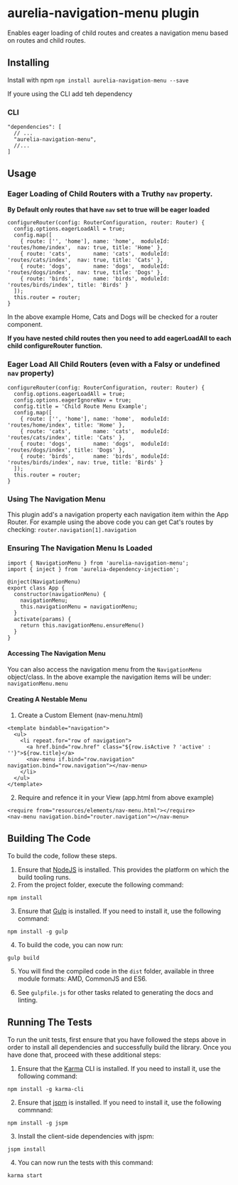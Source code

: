 # aurelia-navigation-menu plugin

Enables eager loading of child routes and creates a navigation menu based on routes and child routes.
## Installing
Install with npm
`npm install aurelia-navigation-menu --save`

If youre using the CLI add teh dependency

### CLI
```
"dependencies": [
  // ...
  "aurelia-navigation-menu",
  //...
]
```

## Usage

### Eager Loading of Child Routers with a Truthy `nav` property.
**By Default only routes that have `nav` set to true will be eager loaded**
```
configureRouter(config: RouterConfiguration, router: Router) {
  config.options.eagerLoadAll = true;
  config.map([
    { route: ['', 'home'], name: 'home',  moduleId: 'routes/home/index',  nav: true, title: 'Home' },
    { route: 'cats',       name: 'cats',  moduleId: 'routes/cats/index',  nav: true, title: 'Cats' },
    { route: 'dogs',       name: 'dogs',  moduleId: 'routes/dogs/index',  nav: true, title: 'Dogs' },
    { route: 'birds',      name: 'birds', moduleId: 'routes/birds/index', title: 'Birds' }
  ]);
  this.router = router;
}
```
In the above example Home, Cats and Dogs will be checked for a router component.

**If you have nested child routes then you need to add eagerLoadAll to __each__ child  configureRouter function.**

### Eager Load All Child Routers (even with a Falsy or undefined `nav` property)
```
configureRouter(config: RouterConfiguration, router: Router) {
  config.options.eagerLoadAll = true;
  config.options.eagerIgnoreNav = true;
  config.title = 'Child Route Menu Example';
  config.map([
    { route: ['', 'home'], name: 'home',  moduleId: 'routes/home/index', title: 'Home' },
    { route: 'cats',       name: 'cats',  moduleId: 'routes/cats/index', title: 'Cats' },
    { route: 'dogs',       name: 'dogs',  moduleId: 'routes/dogs/index', title: 'Dogs' },
    { route: 'birds',      name: 'birds', moduleId: 'routes/birds/index', nav: true, title: 'Birds' }
  ]);
  this.router = router;
}
```
### Using The Navigation Menu
This plugin add's a navigation property each navigation item within the App Router.
For example using the above code you can get Cat's routes by checking: `router.navigation[1].navigation`

### Ensuring The Navigation Menu Is Loaded

```
import { NavigationMenu } from 'aurelia-navigation-menu';
import { inject } from 'aurelia-dependency-injection';

@inject(NavigationMenu)
export class App {
  constructor(navigationMenu) {
    navigationMenu;
    this.navigationMenu = navigationMenu;
  }
  activate(params) {
    return this.navigationMenu.ensureMenu()
  }
}
```

#### Accessing The Navigation Menu
You can also access the navigation menu from the `NavigationMenu` object/class. In the above example the navigation items will be under: `navigationMenu.menu`

#### Creating A Nestable Menu
1. Create a Custom Element (nav-menu.html)
  ```
  <template bindable="navigation">
    <ul>
      <li repeat.for="row of navigation">
        <a href.bind="row.href" class="${row.isActive ? 'active' : ''}">${row.title}</a>
        <nav-menu if.bind="row.navigation" navigation.bind="row.navigation"></nav-menu>
      </li>
    </ul>
  </template>
  ```
2. Require and refence it in your View (app.html from above example)
  ```
  <require from="resources/elements/nav-menu.html"></require>
  <nav-menu navigation.bind="router.navigation"></nav-menu>

  ```

## Building The Code

To build the code, follow these steps.

1. Ensure that [NodeJS](http://nodejs.org/) is installed. This provides the platform on which the build tooling runs.
2. From the project folder, execute the following command:

  ```shell
  npm install
  ```
3. Ensure that [Gulp](http://gulpjs.com/) is installed. If you need to install it, use the following command:

  ```shell
  npm install -g gulp
  ```
4. To build the code, you can now run:

  ```shell
  gulp build
  ```
5. You will find the compiled code in the `dist` folder, available in three module formats: AMD, CommonJS and ES6.

6. See `gulpfile.js` for other tasks related to generating the docs and linting.

## Running The Tests

To run the unit tests, first ensure that you have followed the steps above in order to install all dependencies and successfully build the library. Once you have done that, proceed with these additional steps:

1. Ensure that the [Karma](http://karma-runner.github.io/) CLI is installed. If you need to install it, use the following command:

  ```shell
  npm install -g karma-cli
  ```
2. Ensure that [jspm](http://jspm.io/) is installed. If you need to install it, use the following commnand:

  ```shell
  npm install -g jspm
  ```
3. Install the client-side dependencies with jspm:

  ```shell
  jspm install
  ```

4. You can now run the tests with this command:

  ```shell
  karma start
  ```
